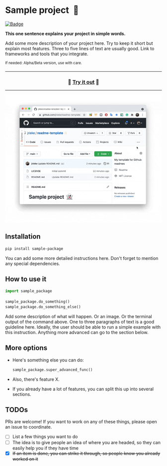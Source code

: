 # Sample project &nbsp;🚀

[![Badge](https://img.shields.io/badge/add%20a%20badge%20from%20-shields.io-blue)](https://shields.io/)

**This one sentence explains your project in simple words.**

Add some more description of your project here. Try to keep it short but explain most features. Three to five lines of text are usually good. Link to frameworks and tools that you integrate. 

<sup>If needed: Alpha/Beta version, use with care.</sup>

---

<h3 align="center">
  🎉 <a href="https://github.com/jrieke/readme-template">Try it out</a> 🎉
</h3>

---

<p align="center">
    <a href="https://github.com/jrieke/readme-template"><img src="demo.gif" width=600></a>
</p>


## Installation

```bash
pip install sample-package
```

You can add some more detailed instructions here. Don't forget to mention any special dependencies.


## How to use it

```python
import sample_package

sample_package.do_something()
sample_package.do_something_else()
```

Add some description of what will happen. Or an image. Or the terminal output of the command above. One to three paragraphs of text is a good guideline here. Ideally, the user should be able to run a simple example with this instruction. Anything more advanced can go to the section below. 


## More options

- Here's something else you can do:

  ```python
  sample_package.super_advanced_func()
  ```

- Also, there's feature X. 

- If you already have a lot of features, you can split this up into several sections.


## TODOs

PRs are welcome! If you want to work on any of these things, please open an issue to coordinate.

- [ ] List a few things you want to do
- [ ] The idea is to give people an idea of where you are headed, so they can easily help you if they have time
- [x] ~~If an item is done, you can strike it through, so people know you already worked on it~~
